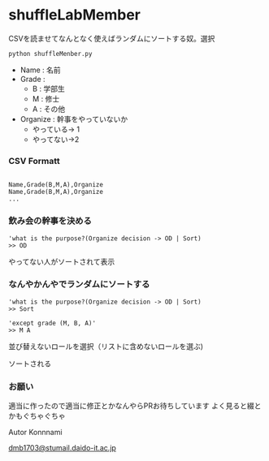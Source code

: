 # shuffleLabMember

CSVを読ませてなんとなく使えばランダムにソートする奴。選択

``` python shuffleMenber.py ```

- Name : 名前
- Grade : 
  - B : 学部生
  - M : 修士
  - A : その他
- Organize : 幹事をやっていないか　
  - やっている-> 1　
  - やってない->2
  
### CSV Formatt  
``` test.csv

Name,Grade(B,M,A),Organize
Name,Grade(B,M,A),Organize
...

```

### 飲み会の幹事を決める
```
'what is the purpose?(Organize decision -> OD | Sort)
>> OD
```
やってない人がソートされて表示

### なんやかんやでランダムにソートする
```
'what is the purpose?(Organize decision -> OD | Sort)
>> Sort
```

```
'except grade (M, B, A)'
>> M A
```
並び替えないロールを選択（リストに含めないロールを選ぶ)

ソートされる

### お願い
適当に作ったので適当に修正とかなんやらPRお待ちしています
よく見ると綴とかもぐちゃぐちゃ

Autor Konnnami

dmb1703@stumail.daido-it.ac.jp



